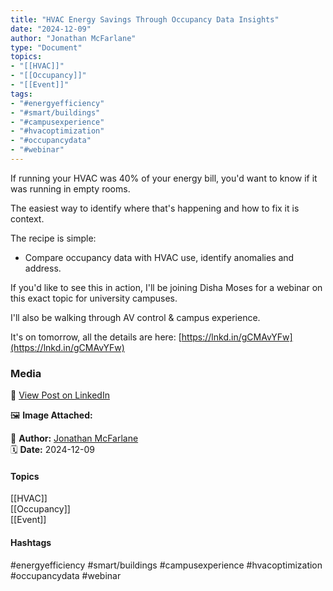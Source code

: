 ```yaml
---
title: "HVAC Energy Savings Through Occupancy Data Insights"  
date: "2024-12-09"  
author: "Jonathan McFarlane"  
type: "Document"  
topics:  
- "[[HVAC]]"  
- "[[Occupancy]]"  
- "[[Event]]"  
tags:  
- "#energyefficiency"  
- "#smart/buildings"  
- "#campusexperience"  
- "#hvacoptimization"  
- "#occupancydata"  
- "#webinar"
---
```

If running your HVAC was 40% of your energy bill, you'd want to know if it was running in empty rooms.

The easiest way to identify where that's happening and how to fix it is context.

The recipe is simple:

- Compare occupancy data with HVAC use, identify anomalies and address.

If you'd like to see this in action, I'll be joining Disha Moses for a webinar on this exact topic for university campuses.

I'll also be walking through AV control & campus experience.

It's on tomorrow, all the details are here: [https://lnkd.in/gCMAvYFw](https://lnkd.in/gCMAvYFw)

### Media

🔗 [View Post on LinkedIn](https://www.linkedin.com/feed/update/urn:li:activity:7271692945760616449)  
  
🖼 **Image Attached:**  
  
  
👤 **Author:** [Jonathan McFarlane](https://www.linkedin.com/company/placeos/)  
🗓️ **Date:** 2024-12-09

#### Topics

[[HVAC]]  
[[Occupancy]]  
[[Event]]  

#### Hashtags

#energyefficiency #smart/buildings #campusexperience #hvacoptimization #occupancydata #webinar